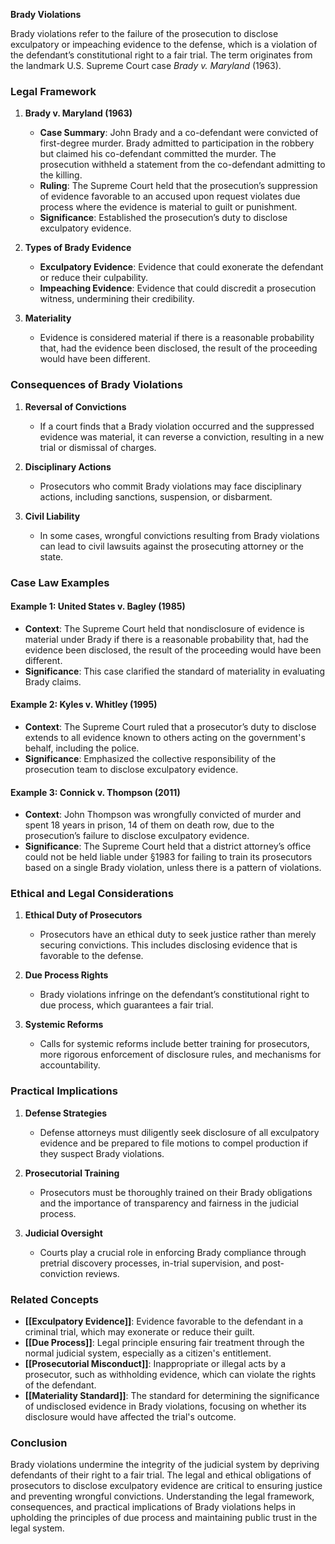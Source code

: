 **Brady Violations**

Brady violations refer to the failure of the prosecution to disclose exculpatory or impeaching evidence to the defense, which is a violation of the defendant’s constitutional right to a fair trial. The term originates from the landmark U.S. Supreme Court case *Brady v. Maryland* (1963).

### Legal Framework

1. **Brady v. Maryland (1963)**
   - **Case Summary**: John Brady and a co-defendant were convicted of first-degree murder. Brady admitted to participation in the robbery but claimed his co-defendant committed the murder. The prosecution withheld a statement from the co-defendant admitting to the killing.
   - **Ruling**: The Supreme Court held that the prosecution’s suppression of evidence favorable to an accused upon request violates due process where the evidence is material to guilt or punishment.
   - **Significance**: Established the prosecution’s duty to disclose exculpatory evidence.

2. **Types of Brady Evidence**
   - **Exculpatory Evidence**: Evidence that could exonerate the defendant or reduce their culpability.
   - **Impeaching Evidence**: Evidence that could discredit a prosecution witness, undermining their credibility.

3. **Materiality**
   - Evidence is considered material if there is a reasonable probability that, had the evidence been disclosed, the result of the proceeding would have been different.

### Consequences of Brady Violations

1. **Reversal of Convictions**
   - If a court finds that a Brady violation occurred and the suppressed evidence was material, it can reverse a conviction, resulting in a new trial or dismissal of charges.

2. **Disciplinary Actions**
   - Prosecutors who commit Brady violations may face disciplinary actions, including sanctions, suspension, or disbarment.

3. **Civil Liability**
   - In some cases, wrongful convictions resulting from Brady violations can lead to civil lawsuits against the prosecuting attorney or the state.

### Case Law Examples

#### Example 1: **United States v. Bagley (1985)**
   - **Context**: The Supreme Court held that nondisclosure of evidence is material under Brady if there is a reasonable probability that, had the evidence been disclosed, the result of the proceeding would have been different.
   - **Significance**: This case clarified the standard of materiality in evaluating Brady claims.

#### Example 2: **Kyles v. Whitley (1995)**
   - **Context**: The Supreme Court ruled that a prosecutor’s duty to disclose extends to all evidence known to others acting on the government's behalf, including the police.
   - **Significance**: Emphasized the collective responsibility of the prosecution team to disclose exculpatory evidence.

#### Example 3: **Connick v. Thompson (2011)**
   - **Context**: John Thompson was wrongfully convicted of murder and spent 18 years in prison, 14 of them on death row, due to the prosecution’s failure to disclose exculpatory evidence.
   - **Significance**: The Supreme Court held that a district attorney’s office could not be held liable under §1983 for failing to train its prosecutors based on a single Brady violation, unless there is a pattern of violations.

### Ethical and Legal Considerations

1. **Ethical Duty of Prosecutors**
   - Prosecutors have an ethical duty to seek justice rather than merely securing convictions. This includes disclosing evidence that is favorable to the defense.

2. **Due Process Rights**
   - Brady violations infringe on the defendant’s constitutional right to due process, which guarantees a fair trial.

3. **Systemic Reforms**
   - Calls for systemic reforms include better training for prosecutors, more rigorous enforcement of disclosure rules, and mechanisms for accountability.

### Practical Implications

1. **Defense Strategies**
   - Defense attorneys must diligently seek disclosure of all exculpatory evidence and be prepared to file motions to compel production if they suspect Brady violations.

2. **Prosecutorial Training**
   - Prosecutors must be thoroughly trained on their Brady obligations and the importance of transparency and fairness in the judicial process.

3. **Judicial Oversight**
   - Courts play a crucial role in enforcing Brady compliance through pretrial discovery processes, in-trial supervision, and post-conviction reviews.

### Related Concepts

- **[[Exculpatory Evidence]]**: Evidence favorable to the defendant in a criminal trial, which may exonerate or reduce their guilt.
- **[[Due Process]]**: Legal principle ensuring fair treatment through the normal judicial system, especially as a citizen's entitlement.
- **[[Prosecutorial Misconduct]]**: Inappropriate or illegal acts by a prosecutor, such as withholding evidence, which can violate the rights of the defendant.
- **[[Materiality Standard]]**: The standard for determining the significance of undisclosed evidence in Brady violations, focusing on whether its disclosure would have affected the trial's outcome.

### Conclusion

Brady violations undermine the integrity of the judicial system by depriving defendants of their right to a fair trial. The legal and ethical obligations of prosecutors to disclose exculpatory evidence are critical to ensuring justice and preventing wrongful convictions. Understanding the legal framework, consequences, and practical implications of Brady violations helps in upholding the principles of due process and maintaining public trust in the legal system.